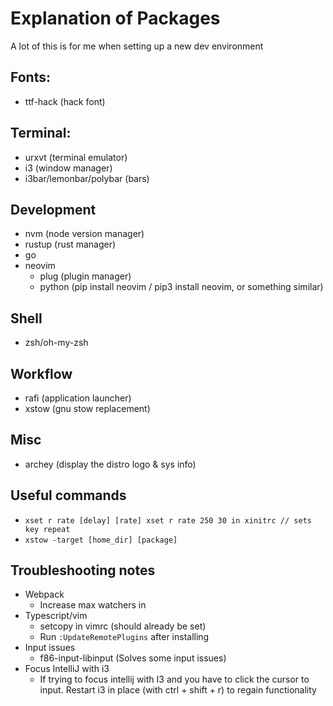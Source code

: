 # Explanation of Packages
A lot of this is for me when setting up a new dev environment

## Fonts:
- ttf-hack (hack font)

## Terminal:
- urxvt (terminal emulator)
- i3 (window manager)
- i3bar/lemonbar/polybar (bars)

## Development
- nvm (node version manager)
- rustup (rust manager)
- go
- neovim
  * plug (plugin manager)
  * python (pip install neovim / pip3 install neovim, or something similar)

## Shell
- zsh/oh-my-zsh

## Workflow
- rafi (application launcher)
- xstow (gnu stow replacement)

## Misc
- archey (display the distro logo & sys info)

## Useful commands
- `xset r rate [delay] [rate] xset r rate 250 30 in xinitrc // sets key repeat` 
- `xstow -target [home_dir] [package]`

## Troubleshooting notes
- Webpack
  * Increase max watchers in
- Typescript/vim
  * setcopy in vimrc (should already be set)
  * Run `:UpdateRemotePlugins` after installing 
- Input issues
  * f86-input-libinput (Solves some input issues)
- Focus IntelliJ with i3
  * If trying to focus intellij with I3 and you have to click the cursor to input. Restart i3 in place (with ctrl + shift + r) to regain functionality 
